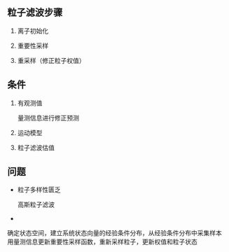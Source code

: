 
粒子滤波步骤
-----------
1. 离子初始化

2. 重要性采样

3. 重采样（修正粒子权值）


条件
-----
1. 有观测值

	量测信息进行修正预测

2. 运动模型

3. 粒子滤波估值


问题
------
* 粒子多样性匮乏

	高斯粒子滤波

*


确定状态空间，建立系统状态向量的经验条件分布，从经验条件分布中采集样本
用量测信息更新重要性采样函数，重新采样粒子，更新权值和粒子状态

